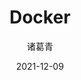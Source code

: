 ---
date: 2021-12-09
description: ""
image: "images/docker.svg"
title: "Docker"
author: 诸葛青
authorEmoji: 😃
pinned: false
tags:
- 
series:
- Docker
---